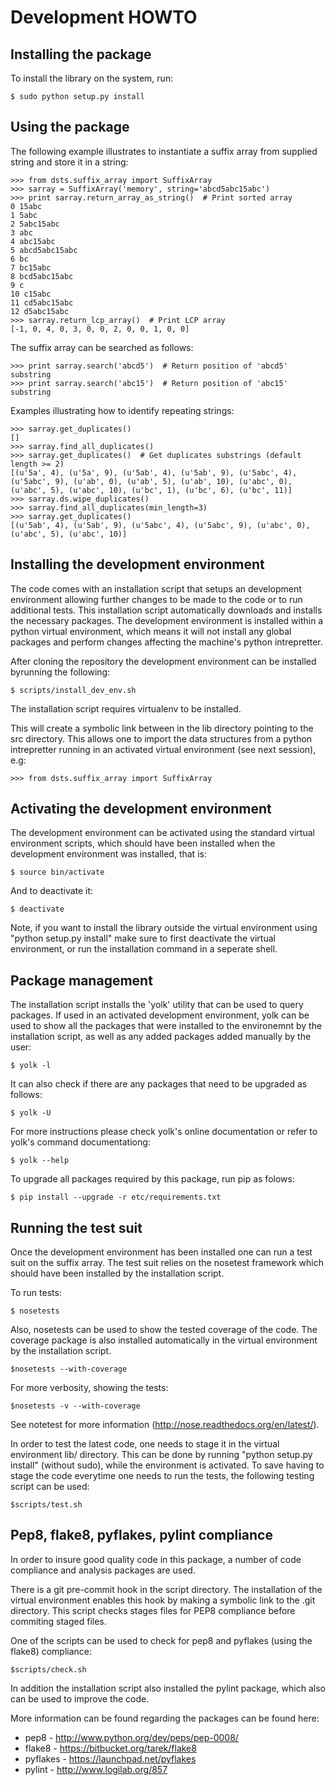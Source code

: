 Development HOWTO
=================

Installing the package
----------------------

To install the library on the system, run:

    $ sudo python setup.py install

Using the package
-----------------

The following example illustrates to instantiate a suffix array from supplied string and store it in a string:

    >>> from dsts.suffix_array import SuffixArray
    >>> sarray = SuffixArray('memory', string='abcd5abc15abc')
    >>> print sarray.return_array_as_string()  # Print sorted array
    0 15abc
    1 5abc
    2 5abc15abc
    3 abc
    4 abc15abc
    5 abcd5abc15abc
    6 bc
    7 bc15abc
    8 bcd5abc15abc
    9 c
    10 c15abc
    11 cd5abc15abc
    12 d5abc15abc
    >>> sarray.return_lcp_array()  # Print LCP array
    [-1, 0, 4, 0, 3, 0, 0, 2, 0, 0, 1, 0, 0]

The suffix array can be searched as follows:

    >>> print sarray.search('abcd5')  # Return position of 'abcd5' substring
    >>> print sarray.search('abc15')  # Return position of 'abc15' substring

Examples illustrating how to identify repeating strings:

    >>> sarray.get_duplicates()
    []
    >>> sarray.find_all_duplicates()
    >>> sarray.get_duplicates()  # Get duplicates substrings (default length >= 2)
    [(u'5a', 4), (u'5a', 9), (u'5ab', 4), (u'5ab', 9), (u'5abc', 4), (u'5abc', 9), (u'ab', 0), (u'ab', 5), (u'ab', 10), (u'abc', 0), (u'abc', 5), (u'abc', 10), (u'bc', 1), (u'bc', 6), (u'bc', 11)]
    >>> sarray.ds.wipe_duplicates()
    >>> sarray.find_all_duplicates(min_length=3)
    >>> sarray.get_duplicates()
    [(u'5ab', 4), (u'5ab', 9), (u'5abc', 4), (u'5abc', 9), (u'abc', 0), (u'abc', 5), (u'abc', 10)]

Installing the development environment
--------------------------------------

The code comes with an installation script that setups an development environment allowing further changes to be made to the code or to run additional tests. This installation script automatically downloads and installs the necessary packages. The development environment is installed within a python virtual environment, which means it will not install any global packages and perform changes affecting the machine's python intrepretter.

After cloning the repository the development environment can be installed byrunning the following:

    $ scripts/install_dev_env.sh

The installation script requires virtualenv to be installed. 

This will create a symbolic link between in the lib directory pointing to the src directory. This allows one to import the data structures from a python intrepretter running in an activated virtual environment (see next session), e.g:

    >>> from dsts.suffix_array import SuffixArray

Activating the development environment
--------------------------------------

The development environment can be activated using the standard virtual environment scripts, which should have been installed when the development environment was installed, that is:

    $ source bin/activate

And to deactivate it:

    $ deactivate

Note, if you want to install the library outside the virtual environment using "python setup.py install" make sure to first deactivate the virtual environment, or run the installation command in a seperate shell.

Package management
------------------

The installation script installs the 'yolk' utility that can be used to query packages. If used in an activated development environment, yolk can be used to show all the packages that were installed to the environemnt by the installation script, as well as any added packages added manually by the user:

    $ yolk -l

It can also check if there are any packages that need to be upgraded as follows:

    $ yolk -U

For more instructions please check yolk's online documentation or refer to yolk's command documentationg:

    $ yolk --help

To upgrade all packages required by this package, run pip as folows:

    $ pip install --upgrade -r etc/requirements.txt

Running the test suit
---------------------

Once the development environment has been installed one can run a test suit on the suffix array. The test suit relies on the nosetest framework which should have been installed by the installation script.

To run tests:

    $ nosetests

Also, nosetests can be used to show the tested coverage of the code. The coverage package is also installed automatically in the virtual environment by the installation script.

    $nosetests --with-coverage

For more verbosity, showing the tests:

    $nosetests -v --with-coverage

See notetest for more information (http://nose.readthedocs.org/en/latest/).

In order to test the latest code, one needs to stage it in the virtual environment lib/ directory. This can be done by running "python setup.py install" (without sudo), while the environment is activated. To save having to stage the code everytime one needs to run the tests, the following testing script can be used:

    $scripts/test.sh

Pep8, flake8, pyflakes, pylint compliance
---------------------------------

In order to insure good quality code in this package, a number of code compliance and analysis packages are used. 

There is a git pre-commit hook in the script directory. The installation of the virtual environment enables this hook by making a symbolic link to the .git directory. This script checks stages files for PEP8 compliance before commiting staged files.

One of the scripts can be used to check for pep8 and pyflakes (using the flake8) compliance:

    $scripts/check.sh

In addition the installation script also installed the pylint package, which also can be used to improve the code.

More information can be found regarding the packages can be found here:
  * pep8 - http://www.python.org/dev/peps/pep-0008/
  * flake8 - https://bitbucket.org/tarek/flake8
  * pyflakes - https://launchpad.net/pyflakes
  * pylint - http://www.logilab.org/857
